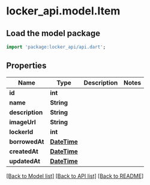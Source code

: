 # locker_api.model.Item

## Load the model package
```dart
import 'package:locker_api/api.dart';
```

## Properties
Name | Type | Description | Notes
------------ | ------------- | ------------- | -------------
**id** | **int** |  | 
**name** | **String** |  | 
**description** | **String** |  | 
**imageUrl** | **String** |  | 
**lockerId** | **int** |  | 
**borrowedAt** | [**DateTime**](DateTime.md) |  | 
**createdAt** | [**DateTime**](DateTime.md) |  | 
**updatedAt** | [**DateTime**](DateTime.md) |  | 

[[Back to Model list]](../README.md#documentation-for-models) [[Back to API list]](../README.md#documentation-for-api-endpoints) [[Back to README]](../README.md)


